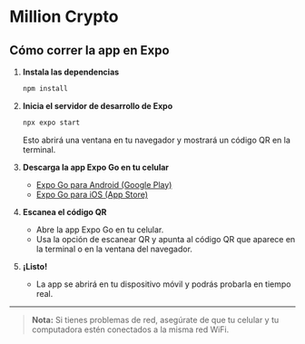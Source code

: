 # Million Crypto

## Cómo correr la app en Expo

1. **Instala las dependencias**

   ```bash
   npm install
   ```

2. **Inicia el servidor de desarrollo de Expo**

   ```bash
   npx expo start
   ```

   Esto abrirá una ventana en tu navegador y mostrará un código QR en la terminal.

3. **Descarga la app Expo Go en tu celular**

   - [Expo Go para Android (Google Play)](https://play.google.com/store/apps/details?id=host.exp.exponent)
   - [Expo Go para iOS (App Store)](https://apps.apple.com/app/expo-go/id982107779)

4. **Escanea el código QR**

   - Abre la app Expo Go en tu celular.
   - Usa la opción de escanear QR y apunta al código QR que aparece en la terminal o en la ventana del navegador.

5. **¡Listo!**
   - La app se abrirá en tu dispositivo móvil y podrás probarla en tiempo real.

---

> **Nota:** Si tienes problemas de red, asegúrate de que tu celular y tu computadora estén conectados a la misma red WiFi.
